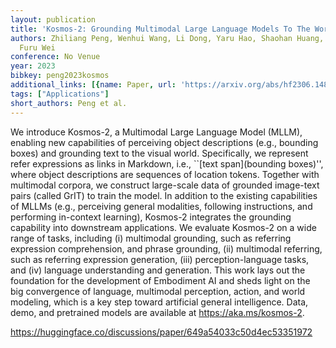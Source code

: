 ```yaml
---
layout: publication
title: 'Kosmos-2: Grounding Multimodal Large Language Models To The World'
authors: Zhiliang Peng, Wenhui Wang, Li Dong, Yaru Hao, Shaohan Huang, Shuming Ma,
  Furu Wei
conference: No Venue
year: 2023
bibkey: peng2023kosmos
additional_links: [{name: Paper, url: 'https://arxiv.org/abs/hf2306.14824'}]
tags: ["Applications"]
short_authors: Peng et al.
---
```

We introduce Kosmos-2, a Multimodal Large Language Model (MLLM), enabling new capabilities of perceiving object descriptions (e.g., bounding boxes) and grounding text to the visual world. Specifically, we represent refer expressions as links in Markdown, i.e., ``[text span](bounding boxes)'', where object descriptions are sequences of location tokens. Together with multimodal corpora, we construct large-scale data of grounded image-text pairs (called GrIT) to train the model. In addition to the existing capabilities of MLLMs (e.g., perceiving general modalities, following instructions, and performing in-context learning), Kosmos-2 integrates the grounding capability into downstream applications. We evaluate Kosmos-2 on a wide range of tasks, including (i) multimodal grounding, such as referring expression comprehension, and phrase grounding, (ii) multimodal referring, such as referring expression generation, (iii) perception-language tasks, and (iv) language understanding and generation. This work lays out the foundation for the development of Embodiment AI and sheds light on the big convergence of language, multimodal perception, action, and world modeling, which is a key step toward artificial general intelligence. Data, demo, and pretrained models are available at https://aka.ms/kosmos-2.

https://huggingface.co/discussions/paper/649a54033c50d4ec53351972